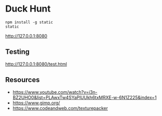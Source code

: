 # Duck Hunt

```
npm install -g static
static
```

http://127.0.0.1:8080

## Testing

http://127.0.0.1:8080/test.html

## Resources
* https://www.youtube.com/watch?v=i3n-BZ2UHO0&list=PLAwxTw4SYaPlUUkh6txMRXE-w-6N1Z225&index=1
* https://www.gimp.org/
* https://www.codeandweb.com/texturepacker